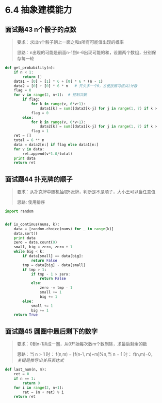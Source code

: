 # 6.4 抽象建模能力

## 面试题43 n个骰子的点数
> 要求：求出n个骰子朝上一面之和s所有可能值出现的概率
>
> 思路：n出现的可能是前面n-1到n-6出现可能的和，设置两个数组，分别保存每一轮

```python
def get_probability(n):
    if n < 1:
        return []
    data1 = [0] + [1] * 6 + [0] * 6 * (n - 1)
    data2 = [0] + [0] * 6 * n   # 开头多一个0，方便按照习惯从1计数
    flag = 0
    for v in range(2, n+1):  # 控制次数
        if flag:
            for k in range(v, 6*v+1):
                data1[k] = sum([data2[k-j] for j in range(1, 7) if k > j])
            flag = 0
        else:
            for k in range(v, 6*v+1):
                data2[k] = sum([data1[k-j] for j in range(1, 7) if k > j])
            flag = 1
    ret = []
    total = 6 ** n
    data = data2[n:] if flag else data1[n:]
    for v in data:
        ret.append(v*1.0/total)
    print data
    return ret
```

## 面试题44 扑克牌的顺子
> 要求：从扑克牌中随机抽取5张牌，判断是不是顺子，大小王可以当任意值
>
> 思路: 使用排序

```python
import random


def is_continus(nums, k):
    data = [random.choice(nums) for _ in range(k)]
    data.sort()
    print data
    zero = data.count(0)
    small, big = zero, zero + 1
    while big < k:
        if data[small] == data[big]:
            return False
        tmp = data[big] - data[small]
        if tmp > 1:
            if tmp - 1 > zero:
                return False
            else:
                zero -= tmp - 1
                small += 1
                big += 1
        else:
            small += 1
            big += 1
    return True
```

## 面试题45 圆圈中最后剩下的数字
> 要求：0到n-1排成一圈，从0开始每次数m个数删除，求最后剩余的数
>
> 思路：当 n > 1 时： f(n,m) = [f(n-1, m)+m]%n,当 n = 1 时： f(n,m)=0，*关键是推导出关系表达式*

```python
def last_num(n, m):
    ret = 0
    if n == 1:
        return 0
    for i in range(2, n+1):
        ret = (m + ret) % i
    return ret
```

